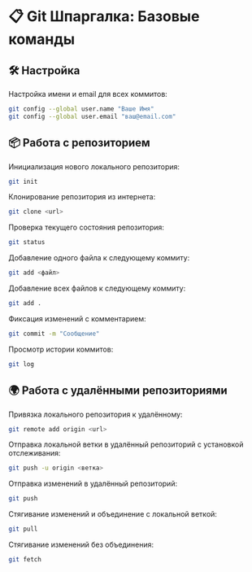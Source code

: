 # 📋 Git Шпаргалка: Базовые команды

## 🛠 Настройка

Настройка имени и email для всех коммитов:

```bash
git config --global user.name "Ваше Имя"
git config --global user.email "ваш@email.com"
```
## 📦 Работа с репозиторием
Инициализация нового локального репозитория:

```bash
git init
```

Клонирование репозитория из интернета:

```bash
git clone <url>
```
Проверка текущего состояния репозитория:

```bash
git status
```
Добавление одного файла к следующему коммиту:

```bash
git add <файл>
```
Добавление всех файлов к следующему коммиту:

```bash
git add .
```
Фиксация изменений с комментарием:

```bash
git commit -m "Сообщение"
```
Просмотр истории коммитов:

```bash
git log
```
## 🌍 Работа с удалёнными репозиториями
Привязка локального репозитория к удалённому:

```bash
git remote add origin <url>
```
Отправка локальной ветки в удалённый репозиторий с установкой отслеживания:

```bash
git push -u origin <ветка>
```
Отправка изменений в удалённый репозиторий:

```bash
git push
```
Стягивание изменений и объединение с локальной веткой:

```bash
git pull
```
Стягивание изменений без объединения:

```bash
git fetch
```